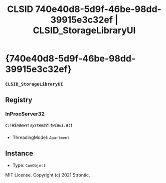 ﻿---
title: "CLSID 740e40d8-5d9f-46be-98dd-39915e3c32ef | CLSID_StorageLibraryUI"
excerpt: What is COM-Object CLSID 740e40d8-5d9f-46be-98dd-39915e3c32ef?
---

# {740e40d8-5d9f-46be-98dd-39915e3c32ef}

### `CLSID_StorageLibraryUI`

## Registry


### InProcServer32

##### `C:\Windows\system32\twinui.dll`
* ThreadingModel: `Apartment`

## Instance

* Type: `ComObject`

MIT License. Copyright (c) 2021 Strontic.


